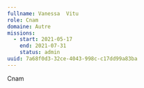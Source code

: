 ```yaml
---
fullname: Vanessa  Vitu
role: Cnam
domaine: Autre
missions:
  - start: 2021-05-17
    end: 2021-07-31
    status: admin
uuid: 7a68f0d3-32ce-4043-998c-c17dd99a83ba
---
```

Cnam